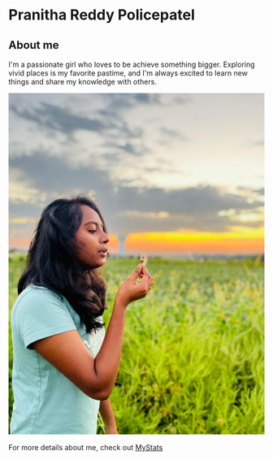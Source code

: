 # Pranitha Reddy Policepatel

## About me

I'm a passionate girl who loves to be achieve something bigger. Exploring vivid places is my favorite pastime, and I'm always excited to learn new things and share my knowledge with others.

![Pranitha Reddy Policepatel](Policepatel.jpeg)

For more details about me, check out [MyStats](MyStats.md)

